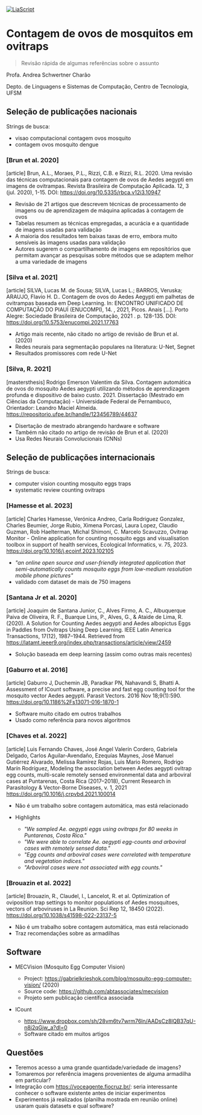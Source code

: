 <!--
author:   Andrea Charão

email:    andrea@inf.ufsm.br

version:  0.0.1

language: PT-BR

narrator: Brazilian Portuguese Female

comment:  Review sobre Visão Computacional aplicada a contagem de ovos de mosquitos

-->

[![LiaScript](https://raw.githubusercontent.com/LiaScript/LiaScript/master/badges/course.svg)](https://liascript.github.io/course/?https://raw.githubusercontent.com/AndreaInfUFSM/CIPCDengue/master/docs/OvitrapComputerVision.md)

<!--
nvm use v10.23.0
liascript-devserver --input README.md --port 3001 --live
-->


# Contagem de ovos de mosquitos em ovitraps


> Revisão rápida de algumas referências sobre o assunto

Profa. Andrea Schwertner Charão

Depto. de Linguagens e Sistemas de Computação, Centro de Tecnologia, UFSM

## Seleção de publicações nacionais

Strings de busca:  

- visao computacional contagem ovos mosquito
- contagem ovos mosquito dengue


### [Brun et al. 2020]


[article] Brun, A.L., Moraes, P.L., Rizzi, C.B. e Rizzi, R.L. 2020. Uma revisão das técnicas computacionais para contagem de ovos de Aedes aegypti em imagens de ovitrampas. Revista Brasileira de Computação Aplicada. 12, 3 (jul. 2020), 1-15. DOI: https://doi.org/10.5335/rbca.v12i3.10947


- Revisão de 21 artigos que descrevem técnicas de processamento de imagens ou de aprendizagem de máquina aplicadas à contagem de ovos 
- Tabelas resumem as técnicas empregadas, a acurácia e a quantidade de imagens usadas para validação
- A maioria dos resultados tem baixas taxas de erro, embora muito sensíveis às imagens usadas para validação
- Autores sugerem o compartilhamento de imagens em repositórios que permitam avançar as pesquisas sobre métodos que se adaptem melhor a uma variedade de imagens





### [Silva et al. 2021]

[article] SILVA, Lucas M. de Sousa; SILVA, Lucas L.; BARROS, Veruska; ARAUJO, Flavio H. D.. Contagem de ovos do Aedes Aegypti em palhetas de ovitrampas baseada em Deep Learning. In: ENCONTRO UNIFICADO DE COMPUTAÇÃO DO PIAUÍ (ENUCOMPI), 14. , 2021, Picos. Anais [...]. Porto Alegre: Sociedade Brasileira de Computação, 2021 . p. 128-135. DOI: https://doi.org/10.5753/enucompi.2021.17763

- Artigo mais recente, não citado no artigo de revisão de Brun et al. (2020)
- Redes neurais para segmentação populares na literatura: U-Net, Segnet
- Resultados promissores com rede U-Net


### [Silva, R. 2021]

[mastersthesis] Rodrigo Emerson Valentim da Silva. Contagem automática de ovos do mosquito Aedes aegypti utilizando métodos de aprendizagem profunda e dispositivo de baixo custo. 2021. Dissertação (Mestrado em Ciências da Computação) - Universidade Federal de Pernambuco, Orientador: Leandro Maciel Almeida. https://repositorio.ufpe.br/handle/123456789/44637

- Disertação de mestrado abrangendo hardware e software
- Também não citado no artigo de revisão de Brun et al. (2020)
- Usa Redes Neurais Convolucionais (CNNs) 


## Seleção de publicações internacionais 

Strings de busca:

- computer vision counting mosquito eggs traps
- systematic review counting ovitraps


### [Hamesse et al. 2023]

[article] Charles Hamesse, Verónica Andreo, Carla Rodriguez Gonzalez, Charles Beumier, Jorge Rubio, Ximena Porcasi, Laura Lopez, Claudio Guzman, Rob Haelterman, Michal Shimoni, C. Marcelo Scavuzzo, Ovitrap Monitor - Online application for counting mosquito eggs and visualisation toolbox in support of health services, Ecological Informatics, v. 75, 2023. https://doi.org/10.1016/j.ecoinf.2023.102105

- *"an online open source and user-friendly integrated application that semi-automatically counts mosquito eggs from low-medium resolution mobile phone pictures"*
- validado com dataset de mais de 750 imagens

### [Santana Jr et al. 2020]

[article] Joaquim de Santana Junior, C., Alves Firmo, A. C., Albuquerque Paiva de Oliveira, R. F., Buarque Lins, P., Alves, G., & Ataide de Lima, R. (2020). A Solution for Counting Aedes aegypti and Aedes albopictus Eggs in Paddles from Ovitraps Using Deep Learning. IEEE Latin America Transactions, 17(12), 1987–1944. Retrieved from https://latamt.ieeer9.org/index.php/transactions/article/view/2459

- Solução baseada em deep learning (assim como outras mais recentes)

### [Gaburro et al. 2016]

[article] Gaburro J, Duchemin JB, Paradkar PN, Nahavandi S, Bhatti A. Assessment of ICount software, a precise and fast egg counting tool for the mosquito vector Aedes aegypti. Parasit Vectors. 2016 Nov 18;9(1):590. https://doi.org/10.1186%2Fs13071-016-1870-1

- Software muito citado em outros trabalhos
- Usado como referência para novos algoritmos




### [Chaves et al. 2022]

[article] Luis Fernando Chaves, José Angel Valerín Cordero, Gabriela Delgado, Carlos Aguilar-Avendaño, Ezequías Maynes, José Manuel Gutiérrez Alvarado, Melissa Ramírez Rojas, Luis Mario Romero, Rodrigo Marín Rodríguez, Modeling the association between Aedes aegypti ovitrap egg counts, multi-scale remotely sensed environmental data and arboviral cases at Puntarenas, Costa Rica (2017–2018), Current Research in Parasitology & Vector-Borne Diseases, v. 1, 2021 https://doi.org/10.1016/j.crpvbd.2021.100014

- Não é um trabalho sobre contagem automática, mas está relacionado
- Highlights

  - *"We sampled Ae. aegypti eggs using ovitraps for 80 weeks in Puntarenas, Costa Rica."*
  - *"We were able to correlate Ae. aegypti egg-counts and arboviral cases with remotely sensed data."*
  - *"Egg counts and arboviral cases were correlated with temperature and vegetation indices."*
  - *"Arboviral cases were not associated with egg counts."*


### [Brouazin et al. 2022]

[article] Brouazin, R., Claudel, I., Lancelot, R. et al. Optimization of oviposition trap settings to monitor populations of Aedes mosquitoes, vectors of arboviruses in La Reunion. Sci Rep 12, 18450 (2022). https://doi.org/10.1038/s41598-022-23137-5

- Não é um trabalho sobre contagem automática, mas está relacionado
- Traz recomendações sobre as armadilhas



## Software

- MECVision (Mosquito Egg Computer Vision) 

  - Project: https://gabrielkrieshok.com/blog/mosquito-egg-computer-vision/ (2020)
  - Source code: https://github.com/abtassociates/mecvision
  - Projeto sem publicação científica associada

- ICount

  - https://www.dropbox.com/sh/28vm6tv7wrm76ln/AADsCz8lQB37qU-n8j2qGjw_a?dl=0
  - Software citado em muitos artigos



## Questões

- Teremos acesso a uma grande quantidade/variedade de imagens?
- Tomaremos por referência imagens provenientes de alguma armadilha em particular?
- Integração com https://voceagente.fiocruz.br/: seria interessante conhecer o software existente antes de iniciar experimentos
- Experimentos já realizados (planilha mostrada em reunião online) usaram quais datasets e qual software?
